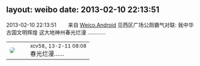 layout: weibo
date: 2013-02-10 22:13:51
---
<meta name="referrer" content="no-referrer" />

2013-02-10 22:13:51  &nbsp;&nbsp;&nbsp;&nbsp;&nbsp;&nbsp; 来自 <a href="http://app.weibo.com/t/feed/l4RWD" rel="nofollow">Weico.Android</a>
见西区广场公厕霸气对联: 我中华古国文明辉煌 这大地神州春光烂漫 ………… ​​​

<table style="width: 100%;">
  <tr>
    <td style="width: 40px;"><img style="border-radius:50%" src="https://tva3.sinaimg.cn/crop.0.0.1242.1242.50/801f7e9ajw8f3peekcgoqj20yi0yidg9.jpg?KID=imgbed,tva&Expires=1624467287&ssig=6Dm6oW5wOq"></td>
    <td colspan="2"><small>xcv58_ 13-2-11 08:08</small><br/>春光烂漫……</td>
  </tr>
</table>
